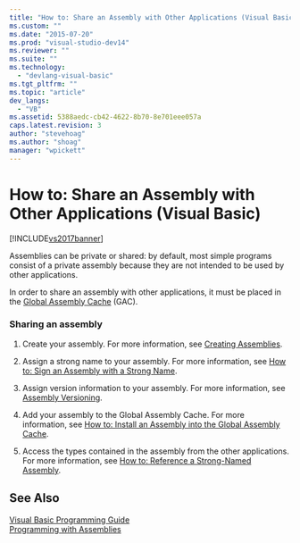 ```yaml
---
title: "How to: Share an Assembly with Other Applications (Visual Basic) | Microsoft Docs"
ms.custom: ""
ms.date: "2015-07-20"
ms.prod: "visual-studio-dev14"
ms.reviewer: ""
ms.suite: ""
ms.technology: 
  - "devlang-visual-basic"
ms.tgt_pltfrm: ""
ms.topic: "article"
dev_langs: 
  - "VB"
ms.assetid: 5388aedc-cb42-4622-8b70-8e701eee057a
caps.latest.revision: 3
author: "stevehoag"
ms.author: "shoag"
manager: "wpickett"
---
```

# How to: Share an Assembly with Other Applications (Visual Basic)
[!INCLUDE[vs2017banner](../../../../includes/vs2017banner.md)]

Assemblies can be private or shared: by default, most simple programs consist of a private assembly because they are not intended to be used by other applications.  
  
 In order to share an assembly with other applications, it must be placed in the [Global Assembly Cache](~/docs/framework/app-domains/gac.md) (GAC).  
  
### Sharing an assembly  
  
1.  Create your assembly. For more information, see [Creating Assemblies](~/docs/framework/app-domains/create-assemblies.md).  
  
2.  Assign a strong name to your assembly. For more information, see [How to: Sign an Assembly with a Strong Name](~/docs/framework/app-domains/how-to-sign-an-assembly-with-a-strong-name.md).  
  
3.  Assign version information to your assembly. For more information, see [Assembly Versioning](~/docs/framework/app-domains/assembly-versioning.md).  
  
4.  Add your assembly to the Global Assembly Cache. For more information, see [How to: Install an Assembly into the Global Assembly Cache](~/docs/framework/app-domains/how-to-install-an-assembly-into-the-gac.md).  
  
5.  Access the types contained in the assembly from the other applications. For more information, see [How to: Reference a Strong-Named Assembly](~/docs/framework/app-domains/how-to-reference-a-strong-named-assembly.md).  
  
## See Also  
 [Visual Basic Programming Guide](../../../../visual-basic/programming-guide/index.md)   
 [Programming with Assemblies](~/docs/framework/app-domains/programming-with-assemblies.md)
